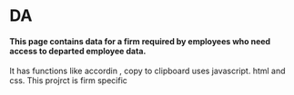 # DA <Global Data Access>
#### This page contains data for a firm required by employees who need access to departed employee data. 

It has functions like accordin , copy to clipboard uses javascript. html and css. 
This projrct is firm specific
